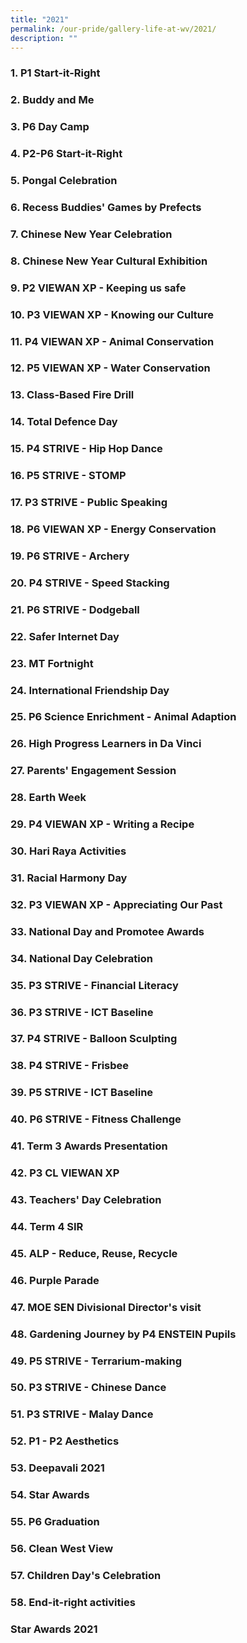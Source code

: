 ```yaml
---
title: "2021"
permalink: /our-pride/gallery-life-at-wv/2021/
description: ""
---
```

### 1. P1 Start-it-Right

### 2. Buddy and Me

### 3. P6 Day Camp

### 4. P2-P6 Start-it-Right

### 5. Pongal Celebration

### 6. Recess Buddies' Games by Prefects

### 7. Chinese New Year Celebration

### 8. Chinese New Year Cultural Exhibition

### 9. P2 VIEWAN XP - Keeping us safe

### 10. P3 VIEWAN XP - Knowing our Culture

### 11. P4 VIEWAN XP - Animal Conservation

### 12. P5 VIEWAN XP - Water Conservation

### 13. Class-Based Fire Drill

### 14. Total Defence Day

### 15. P4 STRIVE - Hip Hop Dance

### 16. P5 STRIVE - STOMP

### 17. P3 STRIVE - Public Speaking

### 18. P6 VIEWAN XP - Energy Conservation

### 19. P6 STRIVE - Archery

### 20. P4 STRIVE - Speed Stacking

### 21. P6 STRIVE - Dodgeball

### 22. Safer Internet Day

### 23. MT Fortnight

### 24. International Friendship Day

### 25. P6 Science Enrichment - Animal Adaption

### 26. High Progress Learners in Da Vinci

### 27. Parents' Engagement Session

### 28. Earth Week

### 29. P4 VIEWAN XP - Writing a Recipe

### 30. Hari Raya Activities

### 31. Racial Harmony Day

### 32. P3 VIEWAN XP - Appreciating Our Past

### 33. National Day and Promotee Awards

### 34. National Day Celebration

### 35. P3 STRIVE - Financial Literacy

### 36. P3 STRIVE - ICT Baseline

### 37. P4 STRIVE - Balloon Sculpting

### 38. P4 STRIVE - Frisbee

### 39. P5 STRIVE - ICT Baseline

### 40. P6 STRIVE - Fitness Challenge

### 41. Term 3 Awards Presentation

### 42. P3 CL VIEWAN XP

### 43. Teachers' Day Celebration

### 44. Term 4 SIR

### 45. ALP - Reduce, Reuse, Recycle

### 46. Purple Parade

### 47. MOE SEN Divisional Director's visit

### 48. Gardening Journey by P4 ENSTEIN Pupils

### 49. P5 STRIVE - Terrarium-making

### 50. P3 STRIVE - Chinese Dance

### 51. P3 STRIVE - Malay Dance

### 52. P1 - P2 Aesthetics

### 53. Deepavali 2021

### 54. Star Awards

### 55. P6 Graduation

### 56. Clean West View

### 57. Children Day's Celebration

### 58. End-it-right activities

### Star Awards 2021
